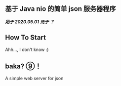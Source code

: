 ## 基于 Java nio 的简单 json 服务器程序

***始于 2020.05.01***
***死于 ？***

## How To Start
Ahh..., I don't know :)

## baka? ⑨！

A simple web server for json
